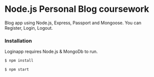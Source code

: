 # Node.js Personal Blog coursework

Blog app using Node.js, Express, Passport and Mongoose. You can Register, Login, Logout.

### Installation

Loginapp requires Node.js & MongoDb to run.

```sh
$ npm install
```

```sh
$ npm start
```
